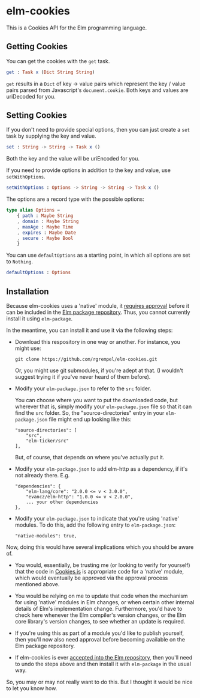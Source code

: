 # elm-cookies

This is a Cookies API for the Elm programming language.

## Getting Cookies

You can get the cookies with the `get` task.

```elm
get : Task x (Dict String String) 
```

`get` results in a `Dict` of key -> value pairs which represent the key / value
pairs parsed from Javascript's `document.cookie`. Both keys and values are
uriDecoded for you.

## Setting Cookies

If you don't need to provide special options, then you can just create
a `set` task by supplying the key and value.

```elm
set : String -> String -> Task x ()
```

Both the key and the value will be uriEncoded for you.

If you need to provide options in addition to the key and value, use `setWithOptions`.

```elm
setWithOptions : Options -> String -> String -> Task x ()
```

The options are a record type with the possible options:

```elm
type alias Options =
    { path : Maybe String
    , domain : Maybe String
    , maxAge : Maybe Time
    , expires : Maybe Date 
    , secure : Maybe Bool
    }
```

You can use `defaultOptions` as a starting point, in which all options are set to `Nothing`.

```elm
defaultOptions : Options
```

## Installation

Because elm-cookies uses a 'native' module, it
[requires approval](https://github.com/elm-lang/package.elm-lang.org/issues/48)
before it can be included in the
[Elm package repository](http://package.elm-lang.org/packages). Thus, you cannot
currently install it using `elm-package`.

In the meantime, you can install it and use it via the following steps:

*   Download this respository in one way or another. For instance, you might use:

        git clone https://github.com/rgrempel/elm-cookies.git

    Or, you might use git submodules, if you're adept at that. (I wouldn't suggest
    trying it if you've never heard of them before).

*   Modify your `elm-package.json` to refer to the `src` folder.

    You can choose where you want to put the downloaded code, but wherever that
    is, simply modify your `elm-package.json` file so that it can find the
    `src` folder.  So, the "source-directories" entry in your
    `elm-package.json` file might end up looking like this:

        "source-directories": [
            "src",
            "elm-ticker/src"
        ],

    But, of course, that depends on where you've actually put it.

*   Modify your `elm-package.json` to add elm-http as a dependency, if it's not
    already there. E.g.

        "dependencies": {
            "elm-lang/core": "2.0.0 <= v < 3.0.0",
            "evancz/elm-http": "1.0.0 <= v < 2.0.0",
            ... your other dependencies
        },

*   Modify your `elm-package.json` to indicate that you're using 'native' modules.
    To do this, add the following entry to `elm-package.json`:

        "native-modules": true,

Now, doing this would have several implications which you should be aware of.

*   You would, essentially, be trusting me (or looking to verify for yourself)
    that the code in [Cookies.js](src/Native/Cookies.js) is appropriate code for
    a 'native' module, which would eventually be approved via the approval
    process mentioned above.

*   You would be relying on me to update that code when the mechanism for using
    'native' modules in Elm changes, or when certain other internal details of Elm's
    implementation change. Furthermore, you'd have to check here whenever the Elm
    compiler's version changes, or the Elm core library's version changes, to see
    whether an update is required.

*   If you're using this as part of a module you'd like to publish yourself,
    then you'll now also need approval before becoming available on the Elm
    package repository.

*   If elm-cookies is ever 
    [accepted into the Elm repository](https://github.com/elm-lang/package.elm-lang.org/issues/48),
    then you'll need to undo the steps above and then install it with
    `elm-package` in the usual way.

So, you may or may not really want to do this. But I thought it would be nice to
let you know how.
